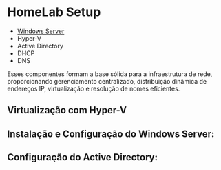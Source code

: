 # HomeLab Setup

* [Windows Server](#windows-server)
* Hyper-V
* Active Directory
*  DHCP
*  DNS

Esses componentes formam a base sólida para a infraestrutura de rede, proporcionando gerenciamento centralizado, distribuição dinâmica de endereços IP, virtualização e resolução de nomes eficientes.

## Virtualização com Hyper-V

## Instalação e Configuração do Windows Server:

## Configuração do Active Directory:

